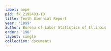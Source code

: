 ```yaml
---
label: nope
pid: fk_2195483-10
title: Tenth Biennial Report
year: '1899'
author: Bureau of Labor Statistics of Illinois
order: '196'
layout: single
collection: documents
---
```

